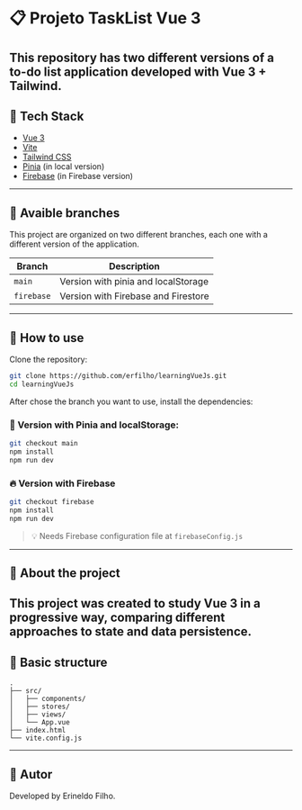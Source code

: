 # 📋 Projeto TaskList Vue 3

## This repository has two different versions of a to-do list application developed with Vue 3 + Tailwind.

## 🚀 Tech Stack

- [Vue 3](https://vuejs.org/)
- [Vite](https://vitejs.dev/)
- [Tailwind CSS](https://tailwindcss.com/)
- [Pinia](https://pinia.vuejs.org/) (in local version)
- [Firebase](https://firebase.google.com/) (in Firebase version)

---

## 🌱 Avaible branches

This project are organized on two different branches, each one with a different version of the application.

| Branch     | Description                         |
| ---------- | ----------------------------------- |
| `main`     | Version with pinia and localStorage |
| `firebase` | Version with Firebase and Firestore |

---

## 🔀 How to use

Clone the repository:

```bash
git clone https://github.com/erfilho/learningVueJs.git
cd learningVueJs
```

After chose the branch you want to use, install the dependencies:

### 🧩 Version with Pinia and localStorage:

```bash
git checkout main
npm install
npm run dev
```

### 🔥 Version with Firebase

```bash
git checkout firebase
npm install
npm run dev
```

> 💡 Needs Firebase configuration file at `firebaseConfig.js`

---

## 💬 About the project

## This project was created to study Vue 3 in a progressive way, comparing different approaches to state and data persistence.

## 📂 Basic structure

```
.
├── src/
│   ├── components/
│   ├── stores/
│   ├── views/
│   └── App.vue
├── index.html
└── vite.config.js
```

---

## 📌 Autor

Developed by Erineldo Filho.

